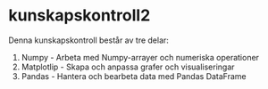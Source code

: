 # kunskapskontroll2

Denna kunskapskontroll består av tre delar:

1. Numpy - Arbeta med Numpy-arrayer och numeriska operationer
2. Matplotlip - Skapa och anpassa grafer och visualiseringar
3. Pandas - Hantera och bearbeta data med Pandas DataFrame
